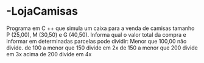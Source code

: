 # -LojaCamisas
Programa em C ++ que simula um caixa para a venda de camisas tamanho P (25,00), M (30,50) e G (40,50). Informa qual o valor total da compra e informar em determinadas parcelas pode dividir: Menor que 100,00 não divide. de 100 a menor que 150 divide em 2x de 150 a menor que 200 divide em 3x acima de 200 divide em 4x
